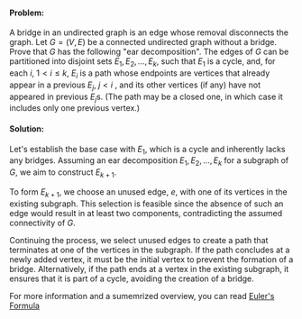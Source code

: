 #### Problem:

A bridge in an undirected graph is an edge whose removal disconnects the graph. Let $G = (V, E)$ be a connected undirected graph without a 
bridge. Prove that $G$ has the following "ear decomposition". The edges of $G$ can be partitioned into disjoint sets $E_1, E_2, \dots, E_k$, 
such that $E_1$ is a cycle, and, for each $i$, $1 < i \leq k$, $E_i$ is a path whose endpoints are vertices that already appear in a 
previous $E_j$, $j < i$ , and its other vertices (if any) have not appeared in previous $E_j$s. (The path may be a closed one, in which case 
it includes only one previous vertex.)

#### Solution:

Let's establish the base case with $E_1,$ which is a cycle and inherently lacks any bridges. Assuming an ear decomposition $E_1, 
E_2, \dots, E_k$ for a subgraph of $G$, we aim to construct $E_{k+1}.$

To form $E_{k+1}$, we choose an unused edge, $e$, with one of its vertices in the existing subgraph. This selection is feasible since the 
absence of such an edge would result in at least two components, contradicting the assumed connectivity of $G$.

Continuing the process, we select unused edges to create a path that terminates at one of the vertices in the subgraph. If the path 
concludes at a newly added vertex, it must be the initial vertex to prevent the formation of a bridge. Alternatively, if the path ends at a 
vertex in the existing subgraph, it ensures that it is part of a cycle, avoiding the creation of a bridge.

For more information and a sumemrized overview, you can read [Euler's Formula](https://ics.uci.edu/~eppstein/junkyard/euler/ear.html)
